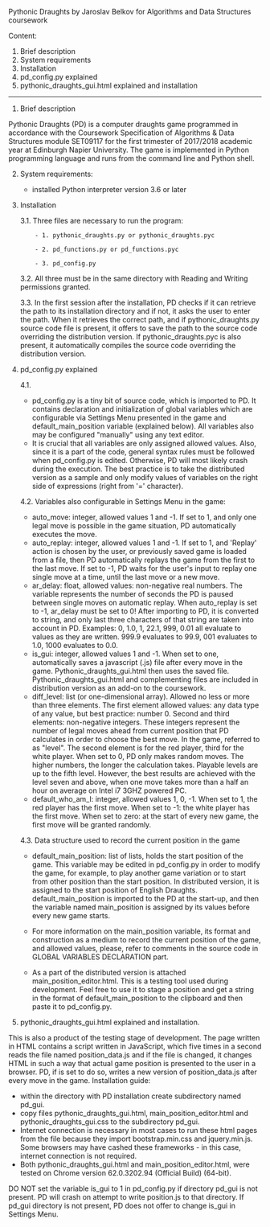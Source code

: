 Pythonic Draughts
by Jaroslav Belkov
for Algorithms and Data Structures coursework

Content:
1. Brief description
2. System requirements
3. Installation 
4. pd_config.py explained
5. pythonic_draughts_gui.html explained and installation
--------------------------------------------------------

1. Brief description

  Pythonic Draughts (PD) is a computer draughts game programmed in accordance with the Coursework Specification of Algorithms & Data Structures module SET09117 for the first trimester of 2017/2018 academic year at Edinburgh Napier University. The game is implemented in Python programming language and runs from the command line and Python shell.  
  
2. System requirements:
 
   - installed Python interpreter version 3.6 or later 
 
 
3. Installation
 
    3.1. Three files are necessary to run the program:
     
           - 1. pythonic_draughts.py or pythonic_draughts.pyc
           
           - 2. pd_functions.py or pd_functions.pyc
           
           - 3. pd_config.py
        
     3.2. All three must be in the same directory with Reading and Writing permissions granted.
   
     3.3. In the first session after the installation, PD checks if it can retrieve the path to its installation directory and if not, it asks the user to enter the path. When it retrieves the correct path, and if pythonic_draughts.py source code file is present, it offers to save the path to the source code overriding the distribution version. If pythonic_draughts.pyc is also present, it automatically compiles the source code overriding the distribution version.
   
 4. pd_config.py explained
 
    4.1.
    - pd_config.py is a tiny bit of source code, which is imported to PD. It contains declaration and initialization of global variables which are configurable via Settings Menu presented in the game and default_main_position variable (explained below). All variables also may be configured "manually" using any text editor.
    - It is crucial that all variables are only assigned allowed values. Also, since it is a part of the code, general syntax rules must be followed when pd_config.py is edited. Otherwise, PD will most likely crash during the execution. The best practice is to take the distributed version as a sample and only modify values of variables on the right side of expressions (right from '=' character).
    
    4.2. Variables also configurable in Settings Menu in the game:
    - auto_move: integer, allowed values 1 and -1. If set to 1, and only one legal move is possible in the game situation, PD automatically executes the move.
    - auto_replay: integer, allowed values 1 and -1. If set to 1, and 'Replay' action is chosen by the user, or previously saved game is loaded from a file, then PD automatically replays the game from the first to the last move. If set to -1, PD waits for the user's input to replay one single move at a time, until the last move or a new move.
    - ar_delay: float, allowed values: non-negative real numbers. The variable represents the number of seconds the PD is paused between single moves on automatic replay. When auto_replay is set to -1, ar_delay must be set to 0! After importing to PD, it is converted to string, and only last three characters of that string are taken into account in PD. Examples: 0, 1.0, 1, 22.1, 999, 0.01 all evaluate to values as they are written. 999.9 evaluates to 99.9, 001 evaluates to 1.0, 1000 evaluates to 0.0.
    - is_gui: integer, allowed values 1 and -1. When set to one, automatically saves a javascript (.js) file after every move in the game. Pythonic_draughts_gui.html then uses the saved file. Pythonic_draughts_gui.html and complementing files are included in distribution version as an add-on to the coursework.
    - diff_level: list (or one-dimensional array). Allowed no less or more than three elements. The first element allowed values: any data type of any value, but best practice: number 0. Second and third elements: non-negative integers. These integers represent the number of legal moves ahead from current position that PD calculates in order to choose the best move. In the game, referred to as "level". The second element is for the red player, third for the white player. When set to 0, PD only makes random moves. The higher numbers, the longer the calculation takes. Playable levels are up to the fifth level. However, the best results are achieved with the level seven and above, when one move takes more than a half an hour on average on Intel i7 3GHZ powered PC. 
    - default_who_am_I: integer, allowed values 1, 0, -1. When set to 1, the red player has the first move. When set to -1: the white player has the first move. When set to zero: at the start of every new game, the first move will be granted randomly.
    
    4.3. Data structure used to record the current position in the game
    
    - default_main_position: list of lists, holds the start position of the game. This variable may be edited in pd_config.py in order to modify the game, for example, to play another game variation or to start from other position than the start position. In distributed version, it is assigned to the start position of English Draughts. default_main_position is imported to the PD at the start-up, and then the variable named main_position is assigned by its values before every new game starts.
    
     - For more information on the main_position variable, its format and construction as a medium to record the current position of the game, and allowed values, please, refer to comments in the source code in GLOBAL VARIABLES DECLARATION part.
     
     - As a part of the distributed version is attached main_position_editor.html. This is a testing tool used during development. Feel free to use it to stage a position and get a string in the format of default_main_position to the clipboard and then paste it to pd_config.py.
     
   5. pythonic_draughts_gui.html explained and installation.
   
   This is also a product of the testing stage of development. The page written in HTML contains a script written in JavaScript, which five times in a second reads the file named position_data.js and if the file is changed, it changes HTML in such a way that actual game position is presented to the user in a browser. PD, if is set to do so, writes a new version of position_data.js after every move in the game. 
   Installation guide: 
   - within the directory with PD installation create subdirectory named pd_gui.
   - copy files pythonic_draughts_gui.html, main_position_editor.html and pythonic_draughts_gui.css to the subdirectory pd_gui.
   - Internet connection is necessary in most cases to run these html pages from the file because they import bootstrap.min.css and jquery.min.js. Some browsers may have cashed these frameworks - in this case, internet connection is not required.
   - Both pythonic_draughts_gui.html and main_position_editor.html, were tested on Chrome version 62.0.3202.94 (Official Build) (64-bit).
   
   DO NOT set the variable is_gui to 1 in pd_config.py if directory pd_gui is not present. PD will crash on attempt to write position.js to that directory. If pd_gui directory is not present, PD does not offer to change is_gui in Settings Menu.
    
   
               
               
               
